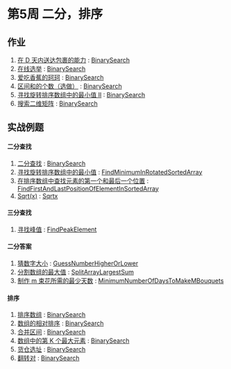 # 第5周 二分，排序

## 作业

1. [在 D 天内送达包裹的能力](https://leetcode.com/problems/capacity-to-ship-packages-within-d-days/) : [BinarySearch](./src/main/java/com/inbetter/homework/algorithm/BinarySearch.java)
2. [在线选举](https://leetcode.com/problems/online-election/) : [BinarySearch](./src/main/java/com/inbetter/homework/algorithm/BinarySearch.java)
3. [爱吃香蕉的珂珂](https://leetcode.com/problems/koko-eating-bananas/) : [BinarySearch](./src/main/java/com/inbetter/homework/algorithm/BinarySearch.java)
4. [区间和的个数（选做）](https://leetcode.com/problems/count-of-range-sum/) : [BinarySearch](./src/main/java/com/inbetter/homework/algorithm/BinarySearch.java)
5. [寻找旋转排序数组中的最小值 II](https://leetcode.com/problems/find-minimum-in-rotated-sorted-array-ii/) : [BinarySearch](./src/main/java/com/inbetter/homework/algorithm/BinarySearch.java)
6. [搜索二维矩阵](https://leetcode.com/problems/search-a-2d-matrix/) : [BinarySearch](./src/main/java/com/inbetter/homework/algorithm/BinarySearch.java)

## 实战例题

#### 二分查找

1. [二分查找](https://leetcode.com/problems/binary-search/) : [BinarySearch](./src/main/java/com/inbetter/homework/algorithm/BinarySearch.java)
2. [寻找旋转排序数组中的最小值](https://leetcode.com/problems/find-minimum-in-rotated-sorted-array/) : [FindMinimumInRotatedSortedArray](./src/main/java/com/inbetter/homework/algorithm/FindMinimumInRotatedSortedArray.java)
3. [在排序数组中查找元素的第一个和最后一个位置](https://leetcode.com/problems/find-first-and-last-position-of-element-in-sorted-array/) : [FindFirstAndLastPositionOfElementInSortedArray](./src/main/java/com/inbetter/homework/algorithm/FindFirstAndLastPositionOfElementInSortedArray.java)
4. [Sqrt(x)](https://leetcode.com/problems/sqrtx/) : [Sqrtx](./src/main/java/com/inbetter/homework/algorithm/Sqrtx.java)

#### 三分查找

1. [寻找峰值](https://leetcode.com/problems/find-peak-element/) : [FindPeakElement](./src/main/java/com/inbetter/homework/algorithm/FindPeakElement.java)

#### 二分答案

1. [猜数字大小](https://leetcode.com/problems/guess-number-higher-or-lower/) : [GuessNumberHigherOrLower](./src/main/java/com/inbetter/homework/algorithm/GuessNumberHigherOrLower.java)
2. [分割数组的最大值](https://leetcode.com/problems/split-array-largest-sum/) : [SplitArrayLargestSum](./src/main/java/com/inbetter/homework/algorithm/SplitArrayLargestSum.java)
3. [制作 m 束花所需的最少天数](https://leetcode.com/problems/minimum-number-of-days-to-make-m-bouquets/) : [MinimumNumberOfDaysToMakeMBouquets](./src/main/java/com/inbetter/homework/algorithm/MinimumNumberOfDaysToMakeMBouquets.java)

#### 排序

1. [排序数组](https://leetcode.com/problems/sort-an-array/) : [BinarySearch](./src/main/java/com/inbetter/homework/algorithm/BinarySearch.java)
2. [数组的相对排序](https://leetcode.com/problems/relative-sort-array/) : [BinarySearch](./src/main/java/com/inbetter/homework/algorithm/BinarySearch.java)
3. [合并区间](https://leetcode.com/problems/merge-intervals/) : [BinarySearch](./src/main/java/com/inbetter/homework/algorithm/BinarySearch.java)
4. [数组中的第 K 个最大元素](https://leetcode.com/problems/kth-largest-element-in-an-array/) : [BinarySearch](./src/main/java/com/inbetter/homework/algorithm/BinarySearch.java)
5. [货仓选址](https://www.acwing.com/problem/content/description/106/) : [BinarySearch](./src/main/java/com/inbetter/homework/algorithm/BinarySearch.java)
6. [翻转对](https://leetcode.com/problems/reverse-pairs/) : [BinarySearch](./src/main/java/com/inbetter/homework/algorithm/BinarySearch.java)

